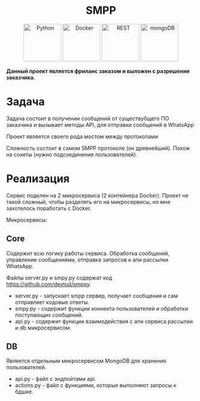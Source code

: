 <h1 align="center">SMPP</h1>

<div align="center">
 
<img width="100" src="https://raw.githubusercontent.com/marwin1991/profile-technology-icons/refs/heads/main/icons/python.png" alt="Python" title="Python"/>
<img width="100" src="https://raw.githubusercontent.com/marwin1991/profile-technology-icons/refs/heads/main/icons/docker.png" alt="Docker" title="Docker"/>
<img width="100" src="https://raw.githubusercontent.com/marwin1991/profile-technology-icons/refs/heads/main/icons/rest.png" alt="REST" title="REST"/>
<img width="100" src="https://raw.githubusercontent.com/marwin1991/profile-technology-icons/refs/heads/main/icons/mongodb.png" alt="mongoDB" title="mongoDB"/>
    
</div>

**Данный проект является фриланс заказом и выложен с разрешения заказчика.**

# Задача

Задача состоит в получении сообщений от существубщего ПО заказчика и вызывает методы API, для отправки сообщений в WhatsApp

Проект является своего рода мостом между протоколами

Сложность состоит в самом SMPP протоколе (он древнейший). Похож на сокеты (нужно подсоединение пользователей). 

# Реализация

Сервис поделен на 2 микросервиса (2 контейнера Docker). Проект не такой сложный, чтобы разделять его на микросервисы, но мне захотелось поработать с Docker.

Микросервисы:

## Core

Содержит всю логику работы сервиса. Обработка сообщений, управление сообщениями, отправка запросов к апи рассылки WhatsApp. 

Файлы server.py и smpy.py содержат код https://github.com/devtud/smppy.
 * server.py - запускает smpp сервер, получает сообщения и сам отправляет кодовые ответы.
 * smpy.py - содержит функции коннекта пользователей и обработки поступающих сообщений.
 * api.py - содержит функции взаимодействия с апи сервиса рассылки и db микросервисом.

## DB

Является отдельным микросервисом MongoDB для хранения пользователей.

 * api.py - файл с эндпойтами api.
 * actions.py - файл с функциями, которые выполняют запросы к бдшке.
